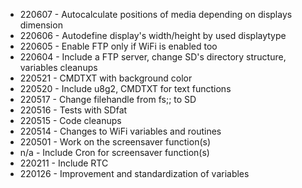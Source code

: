
- 220607 - Autocalculate positions of media depending on displays dimension
- 220606 - Autodefine display's width/height by used displaytype
- 220605 - Enable FTP only if WiFi is enabled too
- 220604 - Include a FTP server, change SD's directory structure, variables cleanups
- 220521 - CMDTXT with background color
- 220520 - Include u8g2, CMDTXT for text functions
- 220517 - Change filehandle from fs;; to SD
- 220516 - Tests with SDfat
- 220515 - Code cleanups
- 220514 - Changes to WiFi variables and routines
- 220501 - Work on the screensaver function(s)
- n/a    - Include Cron for screensaver function(s)
- 220211 - Include RTC
- 220126 - Improvement and standardization of variables
